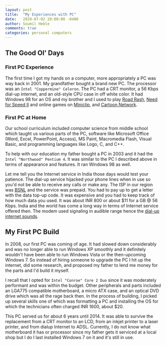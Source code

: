 ```yaml
---
layout: post
title:  "My Experiences with PC"
date:   2020-07-02 20:00:00 -0400
author: Soumil Heble
comments: true
categories: personal computers
---
```


## The Good Ol' Days
### First PC Experience
The first time I got my hands on a computer, more appropriately a PC was way back in 2001. My grandfather bought a brand new PC. The processor was an `Intel "Coppermine" Celeron`. The PC had a CRT monitor, a 56 Kbps dial-up internet, and an old-style CPU case in off white color. It had Windows 98 for an OS and my brother and I used to play <a href="https://en.wikipedia.org/wiki/Road_Rash_(video_game)" target="_blank">Road Rash</a>, <a href="https://en.wikipedia.org/wiki/Need_for_Speed_II" target="_blank">Need for Speed II</a> and online games on <a href="https://www.miniclip.com/games/en/" target="_blank">Miniclip</a>, and <a href="https://www.cartoonnetwork.com/games/" target="_blank">Cartoon Network</a>. 

### First PC at Home
Our school curriculum included computer science from middle school which taught us various parts of the PC, software like Microsoft Office (Word, Excel, PowerPoint, Access), MS Paint, Macromedia Flash, Visual Basic, and programming languages like Logo, C, and C++.

To help with our education my father bought a PC in 2003 and it had the `Intel "Northwood" Pentium 4`. It was similar to the PC I described above in terms of appearance and features. It ran Windows 98 as well.

Let me tell you the Internet service in India those days would test your patience. The dial-up service hijacked your phone lines when in use so you'd not be able to receive any calls or make any. The ISP in our region was <a href="https://en.wikipedia.org/wiki/Bharat_Sanchar_Nigam_Limited" target="_blank">BSNL</a> and the service was prepaid. You had to pay up to get a letter with the data top-up code. It was expensive and you had to keep track of how much data you used. It was about INR 800 or about $11 for a GB @ 56 Kbps. India and the world has come a long way in terms of Internet service offered then. The modem used signaling in audible range hence the <a href="https://www.youtube.com/watch?v=gsNaR6FRuO0" target="_blank">dial-up internet sounds</a>.

## My First PC Build
In 2008, our first PC was coming of age. It had slowed down considerably and was no longer able to run Windows XP smoothly and it definitely wouldn't have been able to run Windows Vista or the then-upcoming Windows 7. So instead of hiring someone to upgrade the PC I hit up the internet, did some research, and proposed my father to lend me money for the parts and I'd build it myself.

I recall that I opted for `Intel "Conroe" Core 2 Duo` since it was moderately performant and was within the budget. Other peripherals and parts included an LGA775 compatible motherboard, a micro ATX case, and an optical DVD drive which was all the rage back then. In the process of building, I picked up several skills one of which was formatting a PC and installing the OS for which the technicians often charged INR 1600, about $20.

This PC served us for about 6 years until 2014. It was able to survive the replacement from a CRT monitor to an LCD, from an inkjet printer to a laser printer, and from dialup Internet to ADSL. Currently, I do not know what motherboard it has or processor since my father gets it serviced at a local shop but I do I last installed Windows 7 on it and it's still in use.
